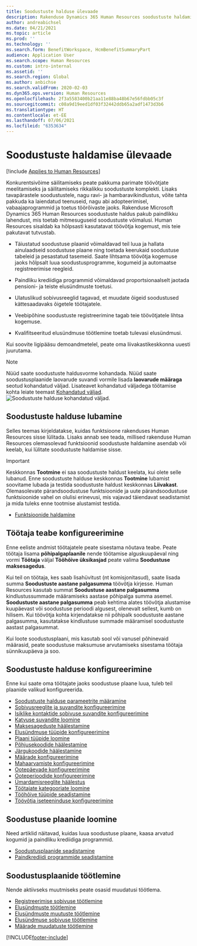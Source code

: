 ```yaml
---
title: Soodustuste halduse ülevaade
description: Rakenduse Dynamics 365 Human Resources soodustuste haldamise funktsiooni eelvaade. Pakkuge oma töötajatele hõlpsasti kasutatava võrgukasutuskogemusega laiendatud soodustuste võimalusi.
author: andreabichsel
ms.date: 04/21/2021
ms.topic: article
ms.prod: ''
ms.technology: ''
ms.search.form: BenefitWorkspace, HcmBenefitSummaryPart
audience: Application User
ms.search.scope: Human Resources
ms.custom: intro-internal
ms.assetid: ''
ms.search.region: Global
ms.author: anbichse
ms.search.validFrom: 2020-02-03
ms.dyn365.ops.version: Human Resources
ms.openlocfilehash: 2f3a5583400b21aa11e88ba48b67e56fdbb05c3f
ms.sourcegitcommit: c08a9d19eed1df03f32442ddb65a2adf1473d3b6
ms.translationtype: HT
ms.contentlocale: et-EE
ms.lasthandoff: 07/06/2021
ms.locfileid: "6353634"
---
```

# <a name="benefits-management-overview"></a>Soodustuste haldamise ülevaade

[!include [Applies to Human Resources](../includes/applies-to-hr.md)]

Konkurentsivõime säilitamiseks peate pakkuma parimate töövõtjate meelitamiseks ja säilitamiseks rikkalikku soodustuste komplekti. Lisaks tavapärastele soodustustele, nagu ravi- ja hambaravikindlustus, võite tahta pakkuda ka laiendatud teenuseid, nagu abi adopteerimisel, vabaajaprogrammid ja toetus töörõivaste jaoks. Rakenduse Microsoft Dynamics 365 Human Resources soodustuste haldus pakub paindlikku lahendust, mis toetab mitmesuguseid soodustuste võimalusi. Human Resources sisaldab ka hõlpsasti kasutatavat töövõtja kogemust, mis teie pakutavat tutvustab.

- Täiustatud soodustuse plaanid võimaldavad teil luua ja hallata ainulaadseid soodustuse plaane ning toetada keerukaid soodustuse tabeleid ja pesastatud tasemeid. Saate lihtsama töövõtja kogemuse jaoks hõlpsalt luua soodustusprogramme, kogumeid ja automaatse registreerimise reegleid.

- Paindliku krediidiga programmid võimaldavad proportsionaalselt jaotada pensioni- ja teiste elusündmuste toetusi.

- Ulatuslikud sobivusreeglid tagavad, et muudate õigeid soodustused kättesaadavaks õigetele töötajatele.

- Veebipõhine soodustuste registreerimine tagab teie töövõtjatele lihtsa kogemuse.

- Kvalifitseeritud elusündmuse töötlemine toetab tulevasi elusündmusi.

Kui soovite ligipääsu demoandmetelel, peate oma liivakastikeskkonna uuesti juurutama.

>[!NOTE]
>Nüüd saate soodustuste haldusvorme kohandada. Nüüd saate soodustusplaanide laovarude suvandi vormile lisada **laovarude määraga** seotud kohandatud väljad. Lisateavet kohandatud väljadega töötamise kohta leiate teemast [Kohandatud väljad](hr-developer-custom-fields.md).
>![Soodustuste halduse kohandatud väljad.](media/hr-benefits-management-custom-fields.png)

## <a name="enable-benefits-management"></a>Soodustuste halduse lubamine

Selles teemas kirjeldatakse, kuidas funktsioone rakenduses Human Resources sisse lülitada. Lisaks annab see teada, millised rakenduse Human Resources olemasolevad funktsioonid soodustuste haldamine asendab või keelab, kui lülitate soodustuste haldamise sisse.

> [!IMPORTANT]
> Keskkonnas **Tootmine** ei saa soodustuste haldust keelata, kui olete selle lubanud. Enne soodustuste halduse keskkonnas **Tootmine** lubamist soovitame lubada ja testida soodustuste haldust keskkonnas **Liivakast**. Olemasolevate pärandsoodustuse funktsioonide ja uute pärandsoodustuse funktsioonide vahel on olulisi erinevusi, mis vajavad täiendavat seadistamist ja mida tuleks enne tootmise alustamist testida.

- [Funktsioonide haldamine](hr-admin-manage-features.md)

## <a name="configure-employee-information"></a>Töötaja teabe konfigureerimine

Enne eeliste andmist töötajatele peate sisestama nõutava teabe. Peate töötaja lisama **põhipalgaplaanile** nende töötamise alguskuupäeval ning vormi **Töötaja** väljal **Tööhõive üksikasjad** peate valima **Soodustuse maksesagedus**.

Kui teil on töötaja, kes saab lisahüvitust (nt komisjonitasud), saate lisada summa **Soodustuste aastane palgasumma** töövõtja kirjesse. Human Resources kasutab summat **Soodustuse aastane palgasumma** kindlustussummade määramiseks aastase põhipalga summa asemel. **Soodustuste aastane palgasumma** peab kehtima alates töövõtja alustamise kuupäevast või soodustuse perioodi algusest, olenevalt sellest, kumb on hilisem. Kui töövõtja kohta kirjendatakse nii põhipalk soodustuste aastane palgasumma, kasutatakse kindlustuse summade määramisel soodustuste aastast palgasummat.

Kui loote soodustusplaani, mis kasutab sool või vanusel põhinevaid määrasid, peate soodustuse maksumuse arvutamiseks sisestama töötaja sünnikuupäeva ja soo.

## <a name="configure-benefits-management"></a>Soodustuste halduse konfigureerimine

Enne kui saate oma töötajate jaoks soodustuse plaane luua, tuleb teil plaanide valikud konfigureerida.

- [Soodustuste halduse parameetrite määramine](hr-benefits-setup-parameters.md)
- [Sobivusreeglite ja suvandite konfigureerimine](hr-benefits-setup-eligibility-rules.md)
- [Isiklike kontaktide sobivuse suvandite konfigureerimine](hr-benefits-setup-contact-eligibility-options.md)
- [Katvuse suvandite loomine](hr-benefits-setup-coverage-options.md)
- [Maksesageduste häälestamine](hr-benefits-setup-payment-frequencies.md)
- [Elusündmuse tüüpide konfigureerimine](hr-benefits-setup-life-event-types.md)
- [Plaani tüüpide loomine](hr-benefits-setup-plan-types.md)
- [Põhjusekoodide häälestamine](hr-benefits-setup-reason-codes.md)
- [Järgukoodide häälestamine](hr-benefits-setup-tier-codes.md)
- [Määrade konfigureerimine](hr-benefits-setup-rates.md)
- [Mahaarvamiste konfigureerimine](hr-benefits-setup-deductions.md)
- [Ootepäevade konfigureerimine](hr-benefits-setup-waiting-days.md)
- [Ooteperioodide konfigureerimine](hr-benefits-setup-waiting-periods.md)
- [Ümardamisreeglite häälestus](hr-benefits-setup-rounding-rules.md)
- [Töötajate kategooriate loomine](hr-benefits-setup-employment-categories.md)
- [Tööhõive tüüpide seadistamine](hr-benefits-setup-employment-types.md)
- [Töövõtja iseteeninduse konfigureerimine](hr-benefits-setup-employee-self-service.md)

## <a name="create-benefit-plans"></a>Soodustuse plaanide loomine

Need artiklid näitavad, kuidas luua soodustuse plaane, kaasa arvatud kogumid ja paindliku krediidiga programmid.

- [Soodustusplaanide seadistamine](hr-benefits-plans-setup.md)
- [Paindkrediidi programmide seadistamine](hr-benefits-plans-flex-credit-programs.md)

## <a name="process-benefit-plans"></a>Soodustusplaanide töötlemine

Nende aktiivseks muutmiseks peate osasid muudatusi töötlema.

- [Registreerimise sobivuse töötlemine](hr-benefits-process-enrollment-eligibility.md)
- [Elusündmuste töötlemine](hr-benefits-process-life-events.md)
- [Elusündmuste muutuste töötlemine](hr-benefits-process-life-event-changes.md)
- [Elusündmuse sobivuse töötlemine](hr-benefits-process-life-event-eligibility.md)
- [Määrade muudatuste töötlemine](hr-benefits-process-rate-changes.md)



[!INCLUDE[footer-include](../includes/footer-banner.md)]
